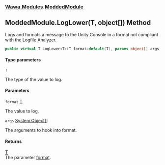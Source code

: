 ### [Wawa.Modules](Wawa.Modules.md 'Wawa.Modules').[ModdedModule](ModdedModule.md 'Wawa.Modules.ModdedModule')

## ModdedModule.LogLower<T>(T, object[]) Method

Logs and formats a message to the Unity Console in a format not compliant with the Logfile Analyzer.

```csharp
public virtual T LogLower<T>(T format=default(T), params object[] args);
```
#### Type parameters

<a name='Wawa.Modules.ModdedModule.LogLower_T_(T,object[]).T'></a>

`T`

The type of the value to log.
#### Parameters

<a name='Wawa.Modules.ModdedModule.LogLower_T_(T,object[]).format'></a>

`format` [T](ModdedModule.LogLower.4T2RJXwCmcOsm32QPbDiGw.md#Wawa.Modules.ModdedModule.LogLower_T_(T,object[]).T 'Wawa.Modules.ModdedModule.LogLower<T>(T, object[]).T')

The value to log.

<a name='Wawa.Modules.ModdedModule.LogLower_T_(T,object[]).args'></a>

`args` [System.Object](https://docs.microsoft.com/en-us/dotnet/api/System.Object 'System.Object')[[]](https://docs.microsoft.com/en-us/dotnet/api/System.Array 'System.Array')

The arguments to hook into format.

#### Returns
[T](ModdedModule.LogLower.4T2RJXwCmcOsm32QPbDiGw.md#Wawa.Modules.ModdedModule.LogLower_T_(T,object[]).T 'Wawa.Modules.ModdedModule.LogLower<T>(T, object[]).T')  
The parameter [format](ModdedModule.LogLower.4T2RJXwCmcOsm32QPbDiGw.md#Wawa.Modules.ModdedModule.LogLower_T_(T,object[]).format 'Wawa.Modules.ModdedModule.LogLower<T>(T, object[]).format').